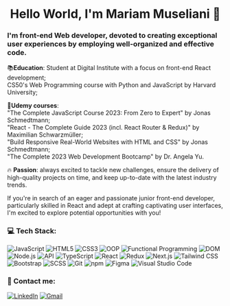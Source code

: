 <h1 align="center">Hello World, I'm Mariam Museliani 👋</h1>

### I'm front-end Web developer, devoted to creating exceptional user experiences by employing well-organized and effective code.

📚**Education**: Student at Digital Institute with a focus on front-end React development; <br/>
                 CS50's Web Programming course with Python and JavaScript by Harvard University; 

🎯**Udemy courses**: <br/>
"The Complete JavaScript Course 2023: From Zero to Expert" by Jonas Schmedtmann; <br/>
"React - The Complete Guide 2023 (incl. React Router & Redux)" by Maximilian Schwarzmüller; <br/>
"Build Responsive Real-World Websites with HTML and CSS" by Jonas Schmedtmann; <br/>
"The Complete 2023 Web Development Bootcamp" by Dr. Angela Yu.


🔥 **Passion**: always excited to tackle new challenges, ensure the delivery of high-quality projects on time, and keep up-to-date with the latest industry trends.

If you're in search of an eager and passionate junior front-end developer, particularly skilled in React and adept at crafting captivating user interfaces, I'm excited to explore potential opportunities with you!

### 💻 Tech Stack:
![JavaScript](https://img.shields.io/badge/JavaScript-%23F7DF1E.svg?style=for-the-badge&logo=javascript&logoColor=black) 
![HTML5](https://img.shields.io/badge/HTML5-%23E34F26.svg?style=for-the-badge&logo=html5&logoColor=white)
![CSS3](https://img.shields.io/badge/CSS3-%231572B6.svg?style=for-the-badge&logo=css3&logoColor=white)
![OOP](https://img.shields.io/badge/OOP-%23415F9D.svg?style=for-the-badge) 
![Functional Programming](https://img.shields.io/badge/Functional%20Programming-%2351B7F0.svg?style=for-the-badge) 
![DOM](https://img.shields.io/badge/DOM-%23F7DF1E.svg?style=for-the-badge) 
![Node.js](https://img.shields.io/badge/Node.js-%23339933.svg?style=for-the-badge&logo=node.js&logoColor=white) 
![API](https://img.shields.io/badge/API-%236DB33F.svg?style=for-the-badge) 
![TypeScript](https://img.shields.io/badge/TypeScript-%233178C6.svg?style=for-the-badge&logo=typescript&logoColor=white) 
![React](https://img.shields.io/badge/React-%2361DAFB.svg?style=for-the-badge&logo=react&logoColor=white)
![Redux](https://img.shields.io/badge/Redux-%23764ABC.svg?style=for-the-badge&logo=redux&logoColor=white)
![Next.js](https://img.shields.io/badge/Next.js-%2361DAFB.svg?style=for-the-badge&logo=next.js&logoColor=white)
![Tailwind CSS](https://img.shields.io/badge/Tailwind%20CSS-%231a202c.svg?style=for-the-badge)
![Bootstrap](https://img.shields.io/badge/Bootstrap-%23563D7C.svg?style=for-the-badge&logo=bootstrap&logoColor=white)
![SCSS](https://img.shields.io/badge/SCSS-%23CC6699.svg?style=for-the-badge)
![Git](https://img.shields.io/badge/Git-%23F05032.svg?style=for-the-badge&logo=git&logoColor=white)
![npm](https://img.shields.io/badge/npm-%23CB3837.svg?style=for-the-badge&logo=npm)
![Figma](https://img.shields.io/badge/Figma-%23F24E1E.svg?style=for-the-badge&logo=figma&logoColor=white)
![Visual Studio Code](https://img.shields.io/badge/Visual%20Studio%20Code-%23007ACC.svg?style=for-the-badge&logo=visual%20studio%20code&logoColor=white)

### 📧 Contact me:
[![LinkedIn](https://img.shields.io/badge/LinkedIn-%230077B5.svg?style=for-the-badge&logo=linkedin&logoColor=white)](https://www.linkedin.com/in/mariam-museliani-932024243/)
[![Gmail](https://img.shields.io/badge/Gmail-%23D14836.svg?style=for-the-badge&logo=gmail&logoColor=white)](mailto:marimuseliani010@gmail.com)

